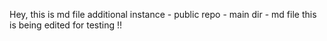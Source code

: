 Hey, this is md file
additional instance - public repo - main dir - md file
this is being edited for testing !!
